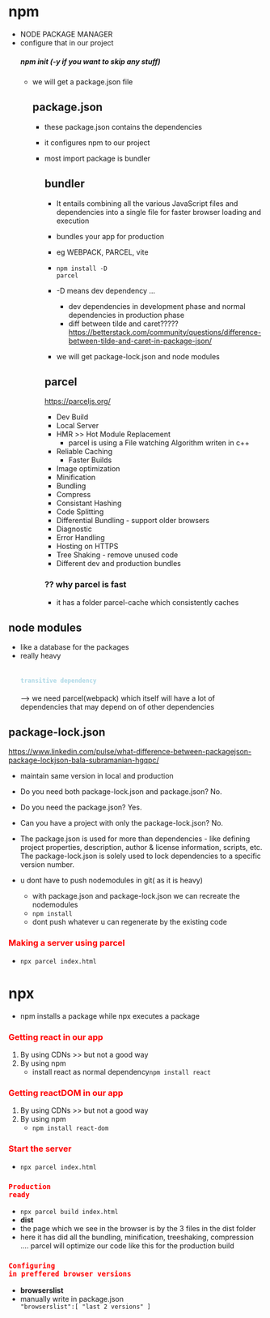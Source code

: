 

# npm
- NODE PACKAGE MANAGER
- configure that in our project
    ##### npm init (-y if you want to skip any stuff) 
    - we will get a package.json file
        ## package.json
        - these package.json contains the dependencies
        - it configures npm to our project
        - most import package is bundler
            ## bundler
            - It entails combining all the various JavaScript files and dependencies into a single file for faster browser loading and execution
            - bundles your app for production
            - eg WEBPACK, PARCEL, vite

            - <code style="color : name_color">npm install -D parcel</code>
            
            - -D means dev dependency ...
                - dev dependencies in development phase and normal dependencies in production phase
                - diff between tilde and caret?????
                https://betterstack.com/community/questions/difference-between-tilde-and-caret-in-package-json/
            - we will get package-lock.json and node modules

            ## parcel
            https://parceljs.org/
            - Dev Build
            - Local Server
            - HMR >> Hot Module Replacement
                - parcel is using a File watching Algorithm writen in c++
            - Reliable Caching 
                - Faster Builds
            - Image optimization
            - Minification
            - Bundling
            - Compress
            - Consistant Hashing
            - Code Splitting
            - Differential Bundling - support older browsers
            - Diagnostic
            - Error Handling
            - Hosting on HTTPS
            - Tree Shaking - remove unused code 
            - Different dev and production bundles

            ### ?? why parcel is fast
            - it has a folder parcel-cache which consistently caches 

## node modules 
- like a database for the packages
- really heavy
    #### <code style = "color:lightblue"> transitive dependency </code>
    -->  we need parcel(webpack) which itself will have a lot of dependencies that may depend on of other dependencies

## package-lock.json
https://www.linkedin.com/pulse/what-difference-between-packagejson-package-lockjson-bala-subramanian-hgqpc/

- maintain same version in local and production

- Do you need both package-lock.json and package.json? No.

- Do you need the package.json? Yes.

- Can you have a project with only the package-lock.json? No.

- The package.json is used for more than dependencies - like defining project properties, description, author & license information, scripts, etc. The package-lock.json is solely used to lock dependencies to a specific version number.

- u dont have to push nodemodules in git( as it is heavy)
    - with package.json and package-lock.json we can recreate the nodemodules
    - <code style="color : name_color">npm install</code>
    - dont push whatever u can regenerate by the existing code


### <h3 style="color:red">Making a server using parcel</h3>
- <code style="color : name_color">npx parcel index.html</code>


# npx
- npm installs a package while npx executes a package


### <h3 style="color:red">Getting react in our app</h3>
1. By using CDNs >> but not  a good way
2. By using npm
    - install react as normal dependency<code style="color : name_color">npm install react</code>


### <h3 style="color:red">Getting reactDOM in our app</h3>
1. By using CDNs >> but not  a good way
2. By using npm
    - <code style="color : name_color">npm install react-dom</code>


### <h3 style="color:red">Start the server</h3>
- <code style="color : name_color">npx parcel index.html </code>


### <code style="color:red">Production ready</code>
- <code style="color : name_color">npx parcel build index.html </code>
- **dist** 
- the page which we see in the browser is by the 3 files in the dist folder
- here it has did all the bundling, minification, treeshaking, compression .... parcel will optimize our code like this for the production build


### <code style="color:red">Configuring in preffered browser versions</code>
- **browserslist**
- manually write in package.json <code style="color : name_color">  "browserslist":[
    "last 2 versions"
  ]</code>